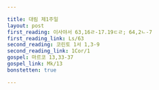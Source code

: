 ```yaml
---

title: 대림 제1주일 
layout: post 
first_reading: 이사야서 63,16ㄹ-17.19ㄷㄹ; 64,2ㄴ-7
first_reading_link: Ls/63
second_reading: 코린토 1서 1,3-9
second_reading_link: 1Cor/1
gospel: 마르코 13,33-37
gospel_link: Mk/13
bonstetten: true

---
```


